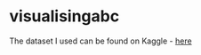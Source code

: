 # visualisingabc

The dataset I used can be found on Kaggle - [here](https://www.kaggle.com/therohk/million-headlines)
